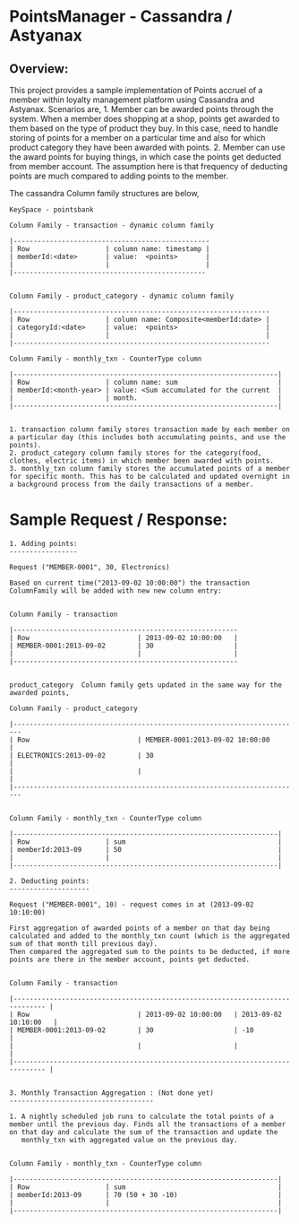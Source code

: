 PointsManager - Cassandra / Astyanax
====================================

Overview:
---------

   This project provides a sample implementation of Points accruel of a member within loyalty management platform using Cassandra and Astyanax. Scenarios are,
       1. Member can be awarded points through the system. When a member does shopping at a shop, points get awarded to them based on the type of product they buy. In this case, need to
          handle storing of points for a member on a particular time and also for which product category they have been awarded with points.
       2. Member can use the award points for buying things, in which case the points get deducted from member account. The assumption here is that frequency of
           deducting points are much compared to adding points to the member.
		   

The cassandra Column family structures are below,

	KeySpace - pointsbank
	
	Column Family - transaction - dynamic column family

	|-------------------------------------------------
	| Row                   | column name: timestamp |
	| memberId:<date>       | value:  <points>       |
	|                       |                        |
	|------------------------------------------------


	Column Family - product_category - dynamic column family

	|----------------------------------------------------------------
	| Row                   | column name: Composite<memberId:date> |
	| categoryId:<date>     | value:  <points>                      |
	|                       |                                       |
	|----------------------------------------------------------------

	Column Family - monthly_txn - CounterType column

	|------------------------------------------------------------------|
	| Row                   | column name: sum                         |
	| memberId:<month-year> | value: <Sum accumulated for the current  |
	|                       | month.                                   |
	|------------------------------------------------------------------|


	1. transaction column family stores transaction made by each member on a particular day (this includes both accumulating points, and use the points).
	2. product_category column family stores for the category(food, clothes, electric items) in which member been awarded with points.
	3. monthly_txn column family stores the accumulated points of a member for specific month. This has to be calculated and updated overnight in a background process from the daily transactions of a member.


Sample Request / Response:
=========================

	1. Adding points:
	-----------------

	Request ("MEMBER-0001", 30, Electronics)
	
	Based on current time("2013-09-02 10:00:00") the transaction ColumnFamily will be added with new new column entry:


	Column Family - transaction

	|--------------------------------------------------------
	| Row                           | 2013-09-02 10:00:00   |
	| MEMBER-0001:2013-09-02        | 30                    |
	|                               |                       |
	|--------------------------------------------------------


	product_category  Column family gets updated in the same way for the awarded points,

	Column Family - product_category

	|------------------------------------------------------------------------
	| Row                           | MEMBER-0001:2013-09-02 10:00:00       |
	| ELECTRONICS:2013-09-02        | 30                                    |
	|                               |                                       |
	|------------------------------------------------------------------------


	Column Family - monthly_txn - CounterType column 

	|------------------------------------------------------------------|
	| Row                   | sum                                      |
	| memberId:2013-09      | 50                                       |
	|                       |                                          |
	|------------------------------------------------------------------|

	2. Deducting points:
	--------------------

	Request ("MEMBER-0001", 10) - request comes in at (2013-09-02 10:10:00)
	
	First aggregation of awarded points of a member on that day being calculated and added to the monthly_txn count (which is the aggregated sum of that month till previous day).
	Then compared the aggregated sum to the points to be deducted, if more points are there in the member account, points get deducted.

	
	Column Family - transaction

	|------------------------------------------------------------------------------ |
	| Row                           | 2013-09-02 10:00:00   | 2013-09-02 10:10:00   |
	| MEMBER-0001:2013-09-02        | 30                    | -10                   |
	|                               |                       |                       |
	|------------------------------------------------------------------------------ |


	3. Monthly Transaction Aggregation : (Not done yet)
	------------------------------------

	1. A nightly scheduled job runs to calculate the total points of a member until the previous day. Finds all the transactions of a member on that day and calculate the sum of the transaction and update the
	   monthly_txn with aggregated value on the previous day.


	Column Family - monthly_txn - CounterType column 

	|------------------------------------------------------------------|
	| Row                   | sum                                      |
	| memberId:2013-09      | 70 (50 + 30 -10)                         |
	|                       |                                          |
	|------------------------------------------------------------------|
